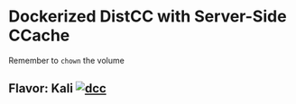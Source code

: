 # Dockerized DistCC with Server-Side CCache
Remember to `chown` the volume

## Flavor: Kali [![dcc](https://github.com/InnovAnon-Inc/dcc/actions/workflows/pkgrel.yml/badge.svg?branch=kali)](https://github.com/InnovAnon-Inc/dcc/actions/workflows/pkgrel.yml)

